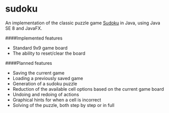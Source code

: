# sudoku

An implementation of the classic puzzle game [Sudoku](https://en.wikipedia.org/wiki/Sudoku) in Java, using Java SE 8 and JavaFX.

####Implemented features
* Standard 9x9 game board
* The ability to reset/clear the board

####Planned features
* Saving the current game
* Loading a previously saved game
* Generation of a sudoku puzzle
* Reduction of the available cell options based on the current game board
* Undoing and redoing of actions
* Graphical hints for when a cell is incorrect
* Solving of the puzzle, both step by step or in full


